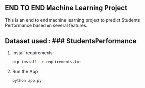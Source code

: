 ## END TO END Machine Learning Project

This is an end to end machine learning project to predict Students Performance based on several features.

## Dataset used : ### StudentsPerformance 

1. Install requirements:
   ```bash
   pip install -r requirements.txt
2. Run the App
   ```bash
   python app.py
